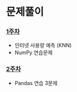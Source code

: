 # 문제풀이
### [1주차](https://github.com/Cotidie/PNU-ML-Study/tree/main/problems/01)
* 인터넷 사용량 예측 (KNN)
* NumPy 연습문제

### [2주차](https://github.com/Cotidie/PNU-ML-Study/tree/main/problems/02)
* Pandas 연습 3문제
